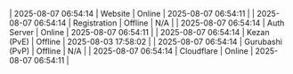 | 2025-08-07 06:54:14 | Website | Online | 2025-08-07 06:54:11 |
| 2025-08-07 06:54:14 | Registration | Offline | N/A |
| 2025-08-07 06:54:14 | Auth Server | Online | 2025-08-07 06:54:11 |
| 2025-08-07 06:54:14 | Kezan (PvE) | Offline | 2025-08-03 17:58:02 |
| 2025-08-07 06:54:14 | Gurubashi (PvP) | Offline | N/A |
| 2025-08-07 06:54:14 | Cloudflare | Online | 2025-08-07 06:54:11 |
